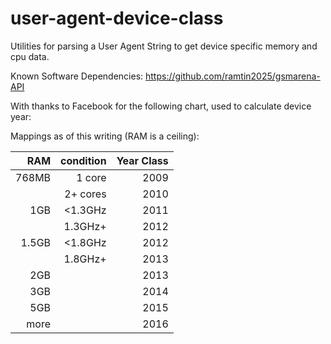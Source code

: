 # user-agent-device-class
Utilities for parsing a User Agent String to get device specific memory and cpu data.


Known Software Dependencies:
https://github.com/ramtin2025/gsmarena-API

With thanks to Facebook for the following chart, used to calculate device year:

Mappings as of this writing (RAM is a ceiling):

| RAM | condition | Year Class |
|----:|----------:|-----------:|
|768MB| 1 core    | 2009 |
|     | 2+ cores  | 2010 |
|  1GB| <1.3GHz   | 2011 |
|     | 1.3GHz+   | 2012 |
|1.5GB| <1.8GHz   | 2012 |
|     | 1.8GHz+   | 2013 |
|  2GB|           | 2013 |
|  3GB|           | 2014 |
|  5GB|           | 2015 |
| more|           | 2016 |
